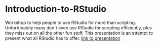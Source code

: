 # Introduction-to-RStudio

Workshop to help people to use RStudio for more than scripting. Unfortunately many don't even use RStudio for scripting efficiently, plus they miss out on all the other fun stuff. This presentation is an attempt to present what all RStudio has to offer. [link to presentation](http://m-clark.github.io/docs/introRstudio.html)
